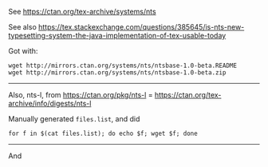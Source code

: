 See https://ctan.org/tex-archive/systems/nts

See also https://tex.stackexchange.com/questions/385645/is-nts-new-typesetting-system-the-java-implementation-of-tex-usable-today

Got with:

    wget http://mirrors.ctan.org/systems/nts/ntsbase-1.0-beta.README
    wget http://mirrors.ctan.org/systems/nts/ntsbase-1.0-beta.zip

----------

Also, nts-l, from https://ctan.org/pkg/nts-l = https://ctan.org/tex-archive/info/digests/nts-l

Manually generated `files.list`, and did

    for f in $(cat files.list); do echo $f; wget $f; done

----------

And 
